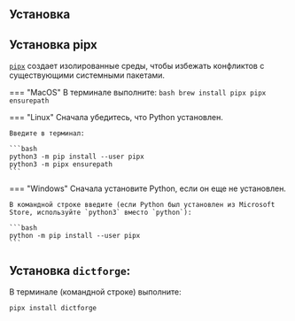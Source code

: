 ## Установка

## Установка pipx
[`pipx`](https://pypa.github.io/pipx/) создает изолированные среды, чтобы избежать конфликтов с
существующими системными пакетами.

=== "MacOS"
    В терминале выполните:
    ```bash
    brew install pipx
    pipx ensurepath
    ```

=== "Linux"
    Сначала убедитесь, что Python установлен.

    Введите в терминал:

    ```bash
    python3 -m pip install --user pipx
    python3 -m pipx ensurepath
    ```

=== "Windows"
    Сначала установите Python, если он еще не установлен.

    В командной строке введите (если Python был установлен из Microsoft Store, используйте `python3` вместо `python`):

    ```bash
    python -m pip install --user pipx
    ```

## Установка `dictforge`:
В терминале (командной строке) выполните:

```bash
pipx install dictforge
```
